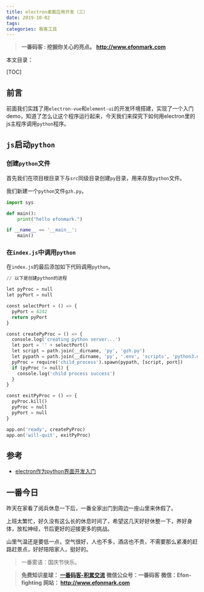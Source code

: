 ```yaml
---
title: electron桌面应用开发（三）
date: 2019-10-02
tags: 
categories: 极客工具
---
```


> **一番码客 : 挖掘你关心的亮点。**
> **http://www.efonmark.com**

本文目录：

[TOC]

## 前言

前面我们实践了用`electron-vue`和`element-ui`的开发环境搭建，实现了一个入门demo，知道了怎么让这个程序运行起来，今天我们来探究下如何用electron里的js主程序调用`python`程序。

<!-- more -->

## `js`启动`python`

### 创建`python`文件

首先我们在项目根目录下与`src`同级目录创建`py`目录，用来存放`python`文件。

我们新建一个`python`文件`gzh.py`。

```python
import sys

def main():
    print("hello efonmark.")

if __name__ == '__main__':
    main()
```

### 在`index.js`中调用`python`

在`index.js`的最后添加如下代码调用`python`。

```python
// 以下是创建python的进程

let pyProc = null
let pyPort = null

const selectPort = () => {
  pyPort = 4242
  return pyPort
}

const createPyProc = () => {
  console.log('creating python server...')
  let port = '' + selectPort()
  let script = path.join(__dirname, 'py', 'gzh.py')
  let pypath = path.join(__dirname, 'py', '.env', 'scripts', 'python3.exe')
  pyProc = require('child_process').spawn(pypath, [script, port])
  if (pyProc != null) {
    console.log('child process success')
  }
}

const exitPyProc = () => {
  pyProc.kill()
  pyProc = null
  pyPort = null
}

app.on('ready', createPyProc)
app.on('will-quit', exitPyProc)
```



## 参考

* [electron作为python界面开发入门](https://mlln.cn/2018/01/08/electron作为python界面开发入门/?from=singlemessage)

## 一番今日

昨天在家看了阅兵休息一下后，一番全家出门到周边一座山里来休假了。

上班太繁忙，好久没有这么长的休息时间了，希望这几天好好休整一下，养好身体，放松神经，节后更好的迎接更多的挑战。

山里气温还是要低一点，空气很好，人也不多，酒店也不贵，不需要那么紧凑的赶路赶景点，好好陪陪家人，挺好的。

> 一番雾语：国庆节快乐。



> **免费知识星球： [一番码客-积累交流]([wwww](https://t.zsxq.com/NRVBURr))**
> **微信公众号：一番码客**
> **微信：Efon-fighting**
> **网站： http://www.efonmark.com**